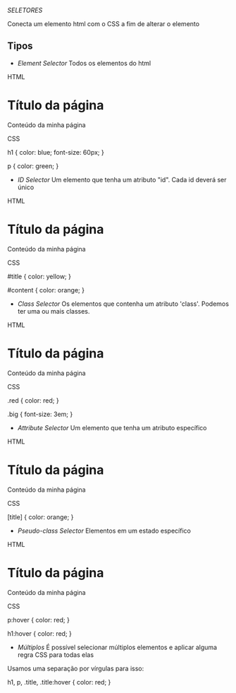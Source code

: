 *SELETORES*

Conecta um elemento html com o CSS a fim de alterar o elemento

## Tipos

- *Element Selector*
    Todos os elementos do html


HTML

<h1>Título da página</h1>
<p>Conteúdo da minha página</p>
CSS

h1 {
	color: blue;
	font-size: 60px;
}

p {
	color: green;
}



- *ID Selector*
    Um elemento que tenha um atributo "id".
    Cada id deverá ser único

HTML

<h1 id="title">Título da página</h1>
<p id="content">Conteúdo da minha página</p>
CSS

#title {
  color: yellow;
}

#content {
	color: orange;
}

- *Class Selector*
    Os elementos que contenha um atributo 'class'.
    Podemos ter uma ou mais classes.

HTML

<h1 class="red big">Título da página</h1>
<p class="red big">Conteúdo da minha página</p>
CSS

.red {
color: red;
}

.big {
	font-size: 3em;
}

- *Attribute Selector*
    Um elemento que tenha um atributo específico

HTML

<h1 title="Algum titlulo">Título da página</h1>
<p title="Conteúdo da página">Conteúdo da minha página</p>
CSS

[title] {
	color: orange;
}

- *Pseudo-class Selector*
    Elementos em um estado específico

HTML

<h1 class="red big">Título da página</h1>
<p class="red big">Conteúdo da minha página</p>
CSS

p:hover {
	color: red;
}

h1:hover {
	color: red;
}

- *Múltiplos*
    É possível selecionar múltiplos elementos e aplicar alguma regra CSS para todas elas 

Usamos uma separação por vírgulas para isso:

h1, p, .title, .title:hover {
	color: red;
}

